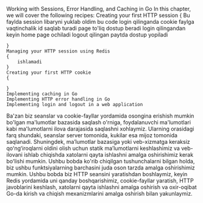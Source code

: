 Working with Sessions, Error
    Handling, and Caching in Go
    In this chapter, we will cover the following recipes:
    Creating your first HTTP session
    {
        Bu faylda session libaryni yuklab oldim 
        bu code login qilinganda cookie faylga vaqtinchalik id saqlab turadi page to'liq dostup beradi
        login qilingandan keyin home page ochiladi
        logout qilingan paytda dostup yopiladi

    }
    Managing your HTTP session using Redis
    {
        ishlamadi
    }
    Creating your first HTTP cookie 
    {
        
    }
    Implementing caching in Go
    Implementing HTTP error handling in Go
    Implementing login and logout in a web application

Ba'zan biz seanslar va cookie-fayllar yordamida osongina erishish mumkin bo'lgan ma'lumotlar bazasida saqlash o'rniga, foydalanuvchi ma'lumotlari kabi ma'lumotlarni ilova darajasida saqlashni xohlaymiz. Ularning orasidagi farq shundaki, seanslar server tomonida, kukilar esa mijoz tomonida saqlanadi. Shuningdek, maʼlumotlar bazasiga yoki veb-xizmatga keraksiz qoʻngʻiroqlarni oldini olish uchun statik maʼlumotlarni keshlashimiz va veb-ilovani ishlab chiqishda xatolarni qayta ishlashni amalga oshirishimiz kerak boʻlishi mumkin. Ushbu bobda ko'rib chiqilgan tushunchalarni bilgan holda, biz ushbu funktsiyalarning barchasini juda oson tarzda amalga oshirishimiz mumkin. Ushbu bobda biz HTTP seansini yaratishdan boshlaymiz, keyin Redis yordamida uni qanday boshqarishimiz, cookie-fayllar yaratish, HTTP javoblarini keshlash, xatolarni qayta ishlashni amalga oshirish va oxir-oqibat Go-da kirish va chiqish mexanizmlarini amalga oshirish bilan yakunlaymiz.